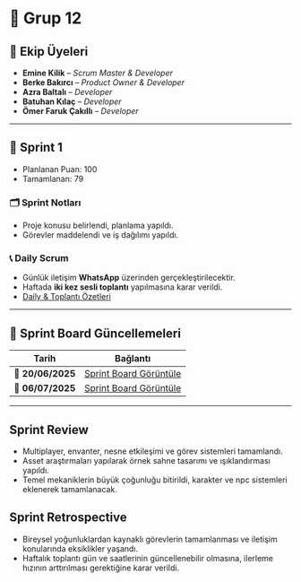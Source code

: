 # 👥 Grup 12

## 👤 Ekip Üyeleri
- **Emine Kilik** – *Scrum Master & Developer*  
- **Berke Bakırcı** – *Product Owner & Developer*  
- **Azra Baltalı** – *Developer*  
- **Batuhan Kılaç** – *Developer*  
- **Ömer Faruk Çakıllı** – *Developer*

---

## 📅 Sprint 1
- Planlanan Puan: 100
- Tamamlanan: 79

### 🗂️ Sprint Notları
- Proje konusu belirlendi, planlama yapıldı.
- Görevler maddelendi ve iş dağılımı yapıldı.

### 📞 Daily Scrum
- Günlük iletişim **WhatsApp** üzerinden gerçekleştirilecektir.  
- Haftada **iki kez sesli toplantı** yapılmasına karar verildi.
- [Daily & Toplantı Özetleri](https://drive.google.com/drive/folders/1tx5Pi7b493omcipUvQSz6q71dt1xVGRv?usp=drive_link)

---

## 🧾 Sprint Board Güncellemeleri

| Tarih | Bağlantı |
|-------|----------|
| 📌 **20/06/2025** | [Sprint Board Görüntüle](https://drive.google.com/file/d/1PT6ikr8GVEOK8XiM8lDsW_dA1T-UEhYT/view?usp=drive_link) |
| 📌 **06/07/2025** | [Sprint Board Görüntüle](https://drive.google.com/file/d/1wfrjgCGkO32pcSqNS9YiF4vAFRAdaToL/view?usp=drive_link) |

---
## Sprint Review
- Multiplayer, envanter, nesne etkileşimi ve görev sistemleri tamamlandı.
- Asset araştırmaları yapılarak örnek sahne tasarımı ve ışıklandırması yapıldı.
- Temel mekaniklerin büyük çoğunluğu bitirildi, karakter ve npc sistemleri eklenerek tamamlanacak.

## Sprint Retrospective
- Bireysel yoğunluklardan kaynaklı görevlerin tamamlanması ve iletişim konularında eksiklikler yaşandı.
- Haftalık toplantı gün ve saatlerinin güncellenebilir olmasına, ilerleme hızının arttırılması gerektiğine karar verildi.

